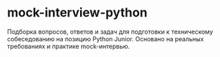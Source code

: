 # mock-interview-python
Подборка вопросов, ответов и задач для подготовки к техническому собеседованию на позицию Python Junior. Основано на реальных требованиях и практике mock-интервью.
